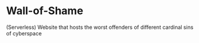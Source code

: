 # Wall-of-Shame
(Serverless) Website that hosts the worst offenders of different cardinal sins of cyberspace 
 

